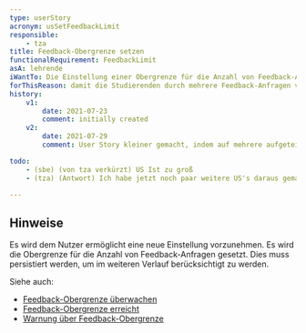 ```yaml
---
type: userStory
acronym: usSetFeedbackLimit
responsible:
    - tza
title: Feedback-Obergrenze setzen
functionalRequirement: FeedbackLimit
asA: lehrende
iWantTo: Die Einstellung einer Obergrenze für die Anzahl von Feedback-Anfragen vornehmen
forThisReason: damit die Studierenden durch mehrere Feedback-Anfragen vollständige Lösung nicht erfragen können
history:
    v1:
        date: 2021-07-23
        comment: initially created
    v2:
        date: 2021-07-29
        comment: User Story kleiner gemacht, indem auf mehrere aufgeteilt.

todo:
    - (sbe) (von tza verkürzt) US Ist zu groß
    - (tza) (Antwort) Ich habe jetzt noch paar weitere US's daraus gemacht. Hier wird auch davon ausgegangen, dass unterschiedliche Einstellungen durch den Nutzer bereits möglich sind und jetzt nur noch eine neue dazu kommt. Es soll locker in einem Sprint umgesetzt werden.

---
```


## Hinweise
Es wird dem Nutzer ermöglicht eine neue Einstellung vorzunehmen.
Es wird die Obergrenze für die Anzahl von Feedback-Anfragen gesetzt.
Dies muss persistiert werden, um im weiteren Verlauf berücksichtigt zu werden.

Siehe auch:
- [Feedback-Obergrenze überwachen](./usMonitorFeedbackLimit.md)
- [Feedback-Obergrenze erreicht](./usFeedbackLimitReached.md)
- [Warnung über Feedback-Obergrenze](./usFeedbackLimitWarning.md)
